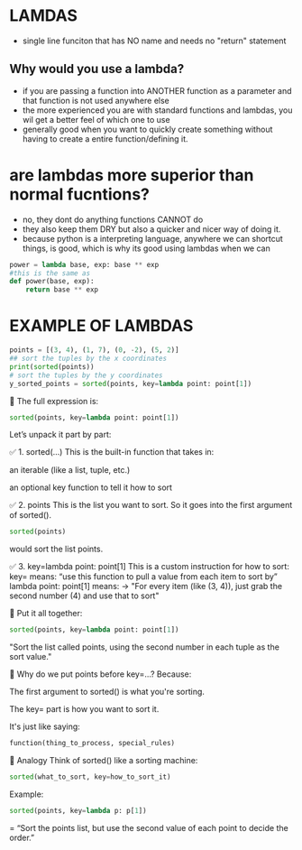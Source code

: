 # LAMDAS 
- single line funciton that has NO name and needs no "return" statement 
## Why would you use a lambda? 
- if you are passing a function into ANOTHER function as a parameter and that function is not used anywhere else 
- the more experienced you are with standard functions and lambdas, you wil get a better feel of which one to use 
- generally good when you want to quickly create something without having to create a entire function/defining it. 

# are lambdas more superior than normal fucntions?
- no, they dont do anything functions CANNOT do
- they also keep them DRY but also a quicker and nicer way of doing it. 
- because python is a interpreting language, anywhere we can shortcut things, is good, which is why its good using lambdas when we can 

``` python
power = lambda base, exp: base ** exp
#this is the same as 
def power(base, exp):
    return base ** exp
``` 

# EXAMPLE OF LAMBDAS
``` python
points = [(3, 4), (1, 7), (0, -2), (5, 2)]
## sort the tuples by the x coordinates
print(sorted(points))
# sort the tuples by the y coordinates
y_sorted_points = sorted(points, key=lambda point: point[1])
``` 
🧩 The full expression is:
``` python 
sorted(points, key=lambda point: point[1])
```
Let’s unpack it part by part:

✅ 1. sorted(...)
This is the built-in function that takes in:

an iterable (like a list, tuple, etc.)

an optional key function to tell it how to sort

✅ 2. points
This is the list you want to sort. So it goes into the first argument of sorted().
``` python
sorted(points)
```
would sort the list points.

✅ 3. key=lambda point: point[1]
This is a custom instruction for how to sort:
key= means: “use this function to pull a value from each item to sort by”
lambda point: point[1] means:
→ "For every item (like (3, 4)), just grab the second number (4) and use that to sort"

🔄 Put it all together:
``` python
sorted(points, key=lambda point: point[1])
```
"Sort the list called points, using the second number in each tuple as the sort value."

🧠 Why do we put points before key=...?
Because:

The first argument to sorted() is what you're sorting.

The key= part is how you want to sort it.

It's just like saying:
``` python
function(thing_to_process, special_rules)
```
🎯 Analogy
Think of sorted() like a sorting machine:
``` python
sorted(what_to_sort, key=how_to_sort_it)
```
Example:
``` python 
sorted(points, key=lambda p: p[1])
```
= “Sort the points list, but use the second value of each point to decide the order.”

